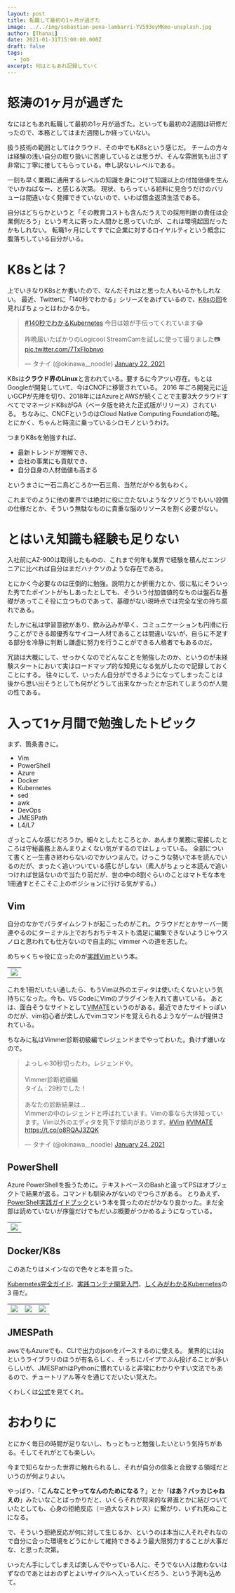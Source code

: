 ```yaml
---
layout: post
title: 転職して最初の1ヶ月が過ぎた
image: ../../img/sebastian-pena-lambarri-YV593oyMKmo-unsplash.jpg
author: [Thanai]
date: 2021-01-31T15:00:00.000Z
draft: false
tags:
  - job
excerpt: 何はともあれ記録していく
---
```


<!-- prettier-ignore-start -->

# 怒涛の1ヶ月が過ぎた

なにはともあれ転職して最初の1ヶ月が過ぎた。といっても最初の2週間は研修だったので、本務としてはまだ週間しか経っていない。

扱う技術の範囲としてはクラウド、その中でもK8sという感じだ。
チームの方々は経験の浅い自分の取り扱いに苦慮しているとは思うが、そんな雰囲気も出さず非常に丁寧に接してもらっている。申し訳ないレベルである。

一刻も早く業務に通用するレベルの知識を身につけて知識以上の付加価値を生んでいかねばなー、と感じる次第。
現状、もらっている給料に見合うだけのバリューは間違いなく発揮できていないので、いわば借金返済生活である。

自分はどちらかというと「その教育コストも含んだうえでの採用判断の責任は企業側だろう」という考えに寄った人間かと思っていたが、これは環境起因だったかもしれない。
転職1ヶ月にしてすでに企業に対するロイヤルティという概念に腹落ちしている自分がいる。

# K8sとは？

上でいきなりK8sとか書いたので、なんだそれはと思った人もいるかもしれない。
最近、Twitterに「140秒でわかる」シリーズをあげているので、[K8sの回](https://twitter.com/okinawa__noodle/status/1352407276108214273?s=20)を見ればちょっとはわかるかも。

<blockquote class="twitter-tweet"><p lang="ja" dir="ltr"><a href="https://twitter.com/hashtag/140%E7%A7%92%E3%81%A7%E3%82%8F%E3%81%8B%E3%82%8BKubernetes?src=hash&amp;ref_src=twsrc%5Etfw">#140秒でわかるKubernetes</a> 今日は娘が手伝ってくれています😂<br><br>昨晩届いたばかりのLogicool StreamCamを試しに使って撮りました📷 <a href="https://t.co/7TxFIobnvo">pic.twitter.com/7TxFIobnvo</a></p>&mdash; タナイ (@okinawa__noodle) <a href="https://twitter.com/okinawa__noodle/status/1352407276108214273?ref_src=twsrc%5Etfw">January 22, 2021</a></blockquote> <script async src="https://platform.twitter.com/widgets.js" charset="utf-8"></script>

K8sは**クラウド界のLinux**と言われている。要するに今アツい存在。もとはGoogleが開発していて、今はCNCFに移管されている。
2016 年ごろ開発元に近いGCPが先陣を切り、2018年にはAzureとAWSが続くことで主要3大クラウドすべてでマネージドK8sがGA（ベータ版を終えた正式版がリリース）されている。
ちなみに、CNCFというのはCloud Native Computing Foundationの略。とにかく、ちゃんと時流に乗っているシロモノというわけ。

つまりK8sを勉強すれば、

- 最新トレンドが理解でき、
- 会社の事業にも貢献でき、
- 自分自身の人材価値も高まる

というまさに一石二鳥どころか一石三鳥、当然だがやる気もわく。

これまでのように他の業界では絶対に役に立たないようなクソどうでもいい設備の仕様だとか、そういう無駄なものに貴重な脳のリソースを割く必要がない。

# とはいえ知識も経験も足りない

入社前にAZ-900は取得したものの、これまで何年も業界で経験を積んだエンジニアに比べれば自分はまだハナクソのような存在である。

とにかく今必要なのは圧倒的に勉強。説明力とか折衝力とか、仮に私にそういった秀でたポイントがもしあったとしても、そういう付加価値的なものは盤石な基礎があってこそ役に立つものであって、基礎がない現時点では完全な宝の持ち腐れである。

たしかに私は学習意欲があり、飲み込みが早く、コミュニケーションも円滑に行うことができる超優秀なサイコー人材であることは間違いないが、自らに不足する部分を冷静に判断し謙虚に努力を行うことができる人格者でもあるのだ。

冗談は大概にして、せっかくなのでどんなことを勉強したのか、というのが未経験スタートにおいて実はロードマップ的な知見になる気がしたので記録しておくことにする。
往々にして、いったん自分ができるようになってしまったことは後から思い出そうとしても何がどうして出来なかったとか忘れてしまうのが人間の性である。

# 入って1ヶ月間で勉強したトピック

まず、箇条書きに。

- Vim
- PowerShell
- Azure
- Docker
- Kubernetes
- sed
- awk
- DevOps
- JMESPath
- L4/L7

ざっとこんな感じだろうか。細々としたところとか、あんまり業務に密接したところは守秘義務上あんまりよくない気がするのではしょっている。
全部について書くと一生書き終わらないのでかいつまんで。けっこうな勢いで本を読んでいるのだが、まったく追いついている感じがしない（素人がちょっと本読んで追いつければ世話ないので当たり前だが、世の中の8割ぐらいのことはマトモな本を1冊通すとそこそこ上のポジションに行ける気がする。）

## Vim

自分のなかでパラダイムシフトが起こったのがこれ。クラウドだとかサーバー関連やるのにターミナル上でおちおちテキストも満足に編集できないようじゃウスノロと思われても仕方ないので自主的に vimmer への道を志した。

めちゃくちゃ役に立ったのが[実践Vim](https://amzn.to/36tpyia)という本。

<table><tr><td style="border:0px;">
    <a href="https://amzn.to/36tpyia" target="_blank"><img src="//ws-fe.amazon-adsystem.com/widgets/q?_encoding=UTF8&ASIN=B00HWLJI3U&Format=_SL160_&ID=AsinImage&MarketPlace=JP&ServiceVersion=20070822&WS=1&tag=dev00d-22&language=ja_JP" ></a>
</td></tr></table>

これを1冊だいたい通したら、もうVim以外のエディタは使いたくないという気持ちになった。今も、VS CodeにVimのプラグインを入れて書いている。
あとは、面白そうなサイトとして[VIMATE](https://vimate.jp/)というのがある。最近できたサイトっぽいのだが、vim初心者が楽しんでvimコマンドを覚えられるようなゲームが提供されている。

ちなみに私はVimmer診断初級編でレジェンドまでやっておいた。負けず嫌いなので。

<blockquote class="twitter-tweet"><p lang="ja" dir="ltr">よっしゃ30秒切ったわ。レジェンドや。<br><br>Vimmer診断初級編<br>タイム : 29秒でした！<br><br>あなたの診断結果は...<br>Vimmerの中のレジェンドと呼ばれています。Vimの事なら大体知っています。Vim以外のエディタを見下す傾向があります。<a href="https://twitter.com/hashtag/Vim?src=hash&amp;ref_src=twsrc%5Etfw">#Vim</a> <a href="https://twitter.com/hashtag/VIMATE?src=hash&amp;ref_src=twsrc%5Etfw">#VIMATE</a><br> <a href="https://t.co/o8RQAJ3ZQK">https://t.co/o8RQAJ3ZQK</a></p>&mdash; タナイ (@okinawa__noodle) <a href="https://twitter.com/okinawa__noodle/status/1353366337628770304?ref_src=twsrc%5Etfw">January 24, 2021</a></blockquote> <script async src="https://platform.twitter.com/widgets.js" charset="utf-8"></script>

## PowerShell

Azure PowerShellを扱うために。テキストベースのBashと違ってPSはオブジェクトで結果が返る。コマンドも馴染みがないのでつらさがある。
とりあえず、[PowerShell実践ガイドブック](https://amzn.to/3aj7xnF)という本を買ったのだがかなり良かった。まだ全部は読めていないが序盤だけでもだいぶ概要がつかめるようになっている。


<table><tr><td style="border:0px;">
    <a href="https://amzn.to/3aj7xnF" target="_blank"><img src="//ws-fe.amazon-adsystem.com/widgets/q?_encoding=UTF8&ASIN=B07D73G2X7&Format=_SL160_&ID=AsinImage&MarketPlace=JP&ServiceVersion=20070822&WS=1&tag=dev00d-22&language=ja_JP" ></a>
</td></tr></table>

## Docker/K8s

このあたりはメインなので色々と本を買った。

[Kubernetes完全ガイド](https://amzn.to/3ahyxUJ)、[実践コンテナ開発入門](https://amzn.to/2MaZUrF)、[しくみがわかるKubernetes](https://amzn.to/2Mcf5kp)の 3 冊だ。

<table><tr>
  <td style="border:0px;">
    <a href="https://amzn.to/3ahyxUJ" target="_blank"><img src="//ws-fe.amazon-adsystem.com/widgets/q?_encoding=UTF8&ASIN=B08FZX8PYW&Format=_SL160_&ID=AsinImage&MarketPlace=JP&ServiceVersion=20070822&WS=1&tag=dev00d-22&language=ja_JP" ></a>
  </td>
  <td style="border:0px;">
    <a href="https://amzn.to/2MaZUrF" target="_blank"><img src="//ws-fe.amazon-adsystem.com/widgets/q?_encoding=UTF8&ASIN=B07GP1Q3VT&Format=_SL160_&ID=AsinImage&MarketPlace=JP&ServiceVersion=20070822&WS=1&tag=dev00d-22&language=ja_JP" ></a>
  </td>
  <td style="border:0px;">
    <a href="https://amzn.to/2Mcf5kp" target="_blank"><img src="//ws-fe.amazon-adsystem.com/widgets/q?_encoding=UTF8&ASIN=B07L94XGPY&Format=_SL160_&ID=AsinImage&MarketPlace=JP&ServiceVersion=20070822&WS=1&tag=dev00d-22&language=ja_JP" ></a>
  </td>
</tr></table>

## JMESPath

awsでもAzureでも、CLIで出力のjsonをパースするのに使える。
業界的にはjqというライブラリのほうが有名らしく、そっちにパイプでぶん投げることが多いらしいが、JMESPathはPythonに慣れていると非常にわかりやすい文法でもあるので、チュートリアル等々を通じてだいたい覚えた。

くわしくは[公式](https://jmespath.org/tutorial.html)を見てくれ。

# おわりに

とにかく毎日の時間が足りないし、もっともっと勉強したいという気持ちがある。そしてそれがとても楽しい。

今まで知らなかった世界に触れられるし、それが自分の信条と合致する領域だというのが何よりよい。

やっぱり、「**こんなことやってなんのためになる？**」とか「**はあ？バッカじゃねえの**」みたいなことばっかりだと、いくらそれが将来的な昇進とかに結びついていたとしても、心身の拒絶反応（＝過大なストレス）に繋がり、いずれ死ぬことになる。

で、そういう拒絶反応が何に対して生じるか、というのは本当に人それぞれなので自分に合った環境をどうにかして維持できるよう最大限努力することが大事だな、と思った次第。

いったん手にしてしまえば楽しんでやっている人に、そうでない人は敵わないはずなのであとはおのずとよいサイクルへ入っていくだろう、という予測も込めて。
<!-- prettier-ignore-end -->
